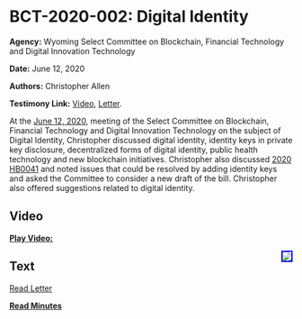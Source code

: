 # BCT-2020-002: Digital Identity

**Agency:** Wyoming Select Committee on Blockchain, Financial Technology and Digital Innovation Technology

**Date:** June 12, 2020

**Authors:** Christopher Allen

**Testimony Link:** [Video](https://www.youtube.com/watch?v=91ZA8rppgSA&t=8385s), [Letter](https://wyoleg.gov/InterimCommittee/2020/S19-20200612Wyoming2020IdentityLegislationAgendaLetter-ChristopherAllen.pdf).

At the [June 12, 2020](https://wyoleg.gov/InterimCommittee/2020/S19-20200612MeetingMinutes.pdf), meeting of the Select Committee on Blockchain, Financial Technology and Digital Innovation Technology on the subject of Digital Identity,  Christopher discussed digital identity, identity keys in private key disclosure, decentralized forms of digital identity, public health technology and new blockchain initiatives. Christopher also discussed [2020 HB0041](https://www.wyoleg.gov/Legislation/2020/HB0041) and noted issues that could be resolved by adding identity keys and asked the Committee to consider a new draft of the bill. Christopher also offered suggestions related to digital identity.

## Video

<a href="https://www.youtube.com/watch?v=91ZA8rppgSA&t=8385s"><b>Play Video:</b></a>

<a href="https://www.youtube.com/watch?v=91ZA8rppgSA&t=8385s"><img src="https://img.youtube.com/vi/91ZA8rppgSA/hqdefault.jpg" style="float: right; border: 2px solid blue"></a>

## Text

<a href="https://wyoleg.gov/InterimCommittee/2020/S19-20200612Wyoming2020IdentityLegislationAgendaLetter-ChristopherAllen.pdf">Read Letter</a>

<a href="https://wyoleg.gov/InterimCommittee/2020/S19-20200612MeetingMinutes.pdf"><b>Read Minutes</b></a>
